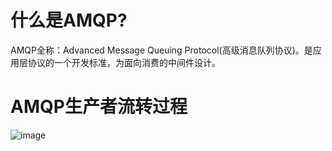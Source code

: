 # 什么是AMQP?
AMQP全称：Advanced Message Queuing Protocol(高级消息队列协议)。是应用层协议的一个开发标准，为面向消费的中间件设计。  

# AMQP生产者流转过程
![image](https://user-images.githubusercontent.com/92672384/148181887-951eb87c-80c3-457c-8769-0e6e9800a761.png)
